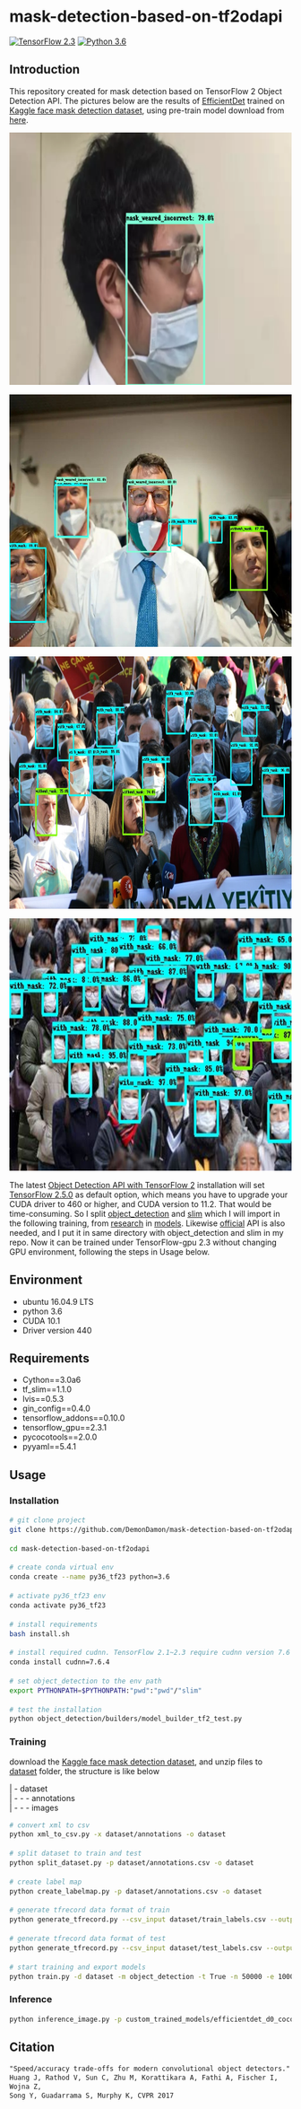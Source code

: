 # mask-detection-based-on-tf2odapi
[![TensorFlow 2.3](https://img.shields.io/badge/TensorFlow-2.3-FF6F00?logo=tensorflow)](https://github.com/tensorflow/tensorflow/releases/tag/v2.3.1)
[![Python 3.6](https://img.shields.io/badge/Python-3.6-3776AB)](https://www.python.org/downloads/release/python-360/)


## Introduction 
This repository created for mask detection based on TensorFlow 2 Object Detection API. The pictures below are the results of [EfficientDet](https://arxiv.org/pdf/1911.09070v1.pdf) trained on [Kaggle face mask detection dataset](https://www.kaggle.com/andrewmvd/face-mask-detection), using pre-train model download from [here](http://download.tensorflow.org/models/object_detection/tf2/20200711/efficientdet_d0_coco17_tpu-32.tar.gz).<p align="center"><img src="dataset/test_images_output/test_2.png" width=676 height=450> </p><p align="center"><img src="dataset/test_images_output/test_3.jpg" width=676 height=450> </p><p align="center"><img src="dataset/test_images_output/test_6.jpg" width=676 height=450> </p><p align="center"><img src="dataset/test_images_output/test_5.jpg" width=676 height=450> </p>The latest [Object Detection API with TensorFlow 2](https://github.com/tensorflow/models/blob/master/research/object_detection/g3doc/tf2.md) installation will set [TensorFlow 2.5.0](https://github.com/tensorflow/tensorflow/releases/tag/v2.5.0) as default option, which means you have to upgrade your CUDA driver to 460 or higher, and CUDA version to 11.2. That would be time-consuming. So I split [object_detection](https://github.com/tensorflow/models/tree/master/research/object_detection) and [slim](https://github.com/tensorflow/models/tree/master/research/slim) which I will import in the following training, from [research](https://github.com/tensorflow/models/tree/master/research) in [models](https://github.com/tensorflow/models). Likewise [official](https://github.com/tensorflow/models/tree/master/official) API is also needed, and I put it in same directory with object_detection and slim in my repo. Now it can be trained under TensorFlow-gpu 2.3 without changing GPU environment, following the steps in Usage below.


## Environment
  *   ubuntu 16.04.9 LTS
  *   python 3.6
  *   CUDA 10.1
  *   Driver version 440


## Requirements
  *   Cython==3.0a6
  *   tf_slim==1.1.0
  *   lvis==0.5.3
  *   gin_config==0.4.0
  *   tensorflow_addons==0.10.0
  *   tensorflow_gpu==2.3.1
  *   pycocotools==2.0.0
  *   pyyaml==5.4.1


## Usage

### Installation
```bash
# git clone project
git clone https://github.com/DemonDamon/mask-detection-based-on-tf2odapi.git

cd mask-detection-based-on-tf2odapi

# create conda virtual env
conda create --name py36_tf23 python=3.6

# activate py36_tf23 env
conda activate py36_tf23

# install requirements
bash install.sh

# install required cudnn. TensorFlow 2.1~2.3 require cudnn version 7.6
conda install cudnn=7.6.4

# set object_detection to the env path
export PYTHONPATH=$PYTHONPATH:"pwd":"pwd"/"slim"

# test the installation 
python object_detection/builders/model_builder_tf2_test.py
```

### Training
download the [Kaggle face mask detection dataset](https://www.kaggle.com/andrewmvd/face-mask-detection), and unzip files to [dataset](https://github.com/DemonDamon/mask-detection-based-on-tf2odapi/tree/main/dataset) folder, the structure is like below

| - dataset<br>
| - - - annotations<br>
| - - - images<br>

```bash
# convert xml to csv
python xml_to_csv.py -x dataset/annotations -o dataset

# split dataset to train and test
python split_dataset.py -p dataset/annotations.csv -o dataset

# create label map
python create_labelmap.py -p dataset/annotations.csv -o dataset

# generate tfrecord data format of train
python generate_tfrecord.py --csv_input dataset/train_labels.csv --output_path dataset/train.record --img_path=dataset/images --label_map=dataset/labelmap.pbtxt

# generate tfrecord data format of test
python generate_tfrecord.py --csv_input dataset/test_labels.csv --output_path dataset/test.record --img_path=dataset/images --label_map=dataset/labelmap.pbtxt

# start training and export models
python train.py -d dataset -m object_detection -t True -n 50000 -e 1000
```

### Inference
```bash
python inference_image.py -p custom_trained_models/efficientdet_d0_coco17_tpu-32/export -l 'dataset/labelmap.pbtxt' -i dataset/test_images/test_1.jpg -o dataset/test_images_output/test_1.jpg
```

## Citation
```
"Speed/accuracy trade-offs for modern convolutional object detectors."
Huang J, Rathod V, Sun C, Zhu M, Korattikara A, Fathi A, Fischer I, Wojna Z,
Song Y, Guadarrama S, Murphy K, CVPR 2017
```
